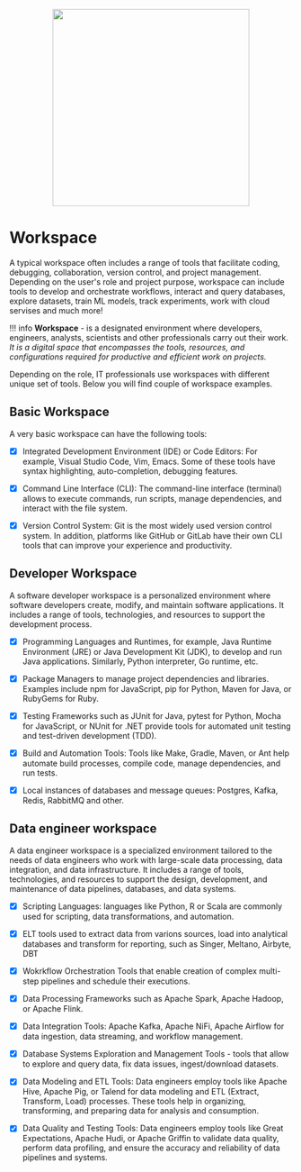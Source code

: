 <p align="center">
  <img src="../img/software-development-2.svg" alt="" width="350">
</p>

# Workspace

A typical workspace often includes a range of tools that facilitate coding, debugging, collaboration, version control, 
and project management. Depending on the user's role and project purpose, workspace can include tools to develop and orchestrate 
workflows, interact and query databases, explore datasets, train ML models, track experiments, work with cloud servises and much more! 

!!! info
    __Workspace__ - is a designated environment where developers, 
    engineers, analysts, scientists and other professionals carry out their work. _It is a digital space that encompasses the tools, 
    resources, and configurations required for productive and efficient work on projects._

Depending on the role, IT professionals use workspaces with different unique set of tools. Below you will find couple of workspace examples.

## Basic Workspace

A very basic workspace can have the following tools:

- [X] Integrated Development Environment (IDE) or Code Editors: For example, Visual Studio Code, Vim, Emacs. Some of these tools have syntax highlighting, auto-completion, debugging features.

- [X] Command Line Interface (CLI): The command-line interface (terminal) allows to execute commands, run scripts, manage dependencies, and interact with the file system.

- [X] Version Control System: Git is the most widely used version control system. In addition, platforms like GitHub or GitLab have their own CLI tools that can improve your experience and productivity.

## Developer Workspace

A software developer workspace is a personalized environment where software developers create, modify, and maintain software applications. It includes a range of tools, technologies, and resources to support the development process. 

- [X] Programming Languages and Runtimes, for example, Java Runtime Environment (JRE) or Java Development Kit (JDK), to develop and run Java applications. Similarly, Python interpreter, Go runtime, etc.

- [X] Package Managers to manage project dependencies and libraries. Examples include npm for JavaScript, pip for Python, Maven for Java, or RubyGems for Ruby.

- [X] Testing Frameworks such as JUnit for Java, pytest for Python, Mocha for JavaScript, or NUnit for .NET provide tools for automated unit testing and test-driven development (TDD).

- [X] Build and Automation Tools: Tools like Make, Gradle, Maven, or Ant help automate build processes, compile code, manage dependencies, and run tests.

- [X]  Local instances of databases and message queues: Postgres, Kafka, Redis, RabbitMQ and other.

## Data engineer workspace

A data engineer workspace is a specialized environment tailored to the needs of data engineers who work with large-scale data processing, 
data integration, and data infrastructure. It includes a range of tools, technologies, and resources to support the design, 
development, and maintenance of data pipelines, databases, and data systems.

- [X] Scripting Languages: languages like Python, R or Scala are commonly used for scripting, data transformations, and automation.

- [X] ELT tools used to extract data from varions sources, load into analytical databases and transform for reporting, such as Singer, Meltano, Airbyte, DBT

- [X] Wokrkflow Orchestration Tools that enable creation of complex multi-step pipelines and schedule their executions.  

- [X] Data Processing Frameworks such as Apache Spark, Apache Hadoop, or Apache Flink.

- [X] Data Integration Tools: Apache Kafka, Apache NiFi, Apache Airflow for data ingestion, data streaming, and workflow management.

- [X] Database Systems Exploration and Management Tools - tools that allow to explore and query data, fix data issues, ingest/download datasets.

- [X] Data Modeling and ETL Tools: Data engineers employ tools like Apache Hive, Apache Pig, or Talend for data modeling and ETL (Extract, Transform, Load) processes. These tools help in organizing, transforming, and preparing data for analysis and consumption.

- [X] Data Quality and Testing Tools: Data engineers employ tools like Great Expectations, Apache Hudi, or Apache Griffin to validate data quality, perform data profiling, and ensure the accuracy and reliability of data pipelines and systems.

